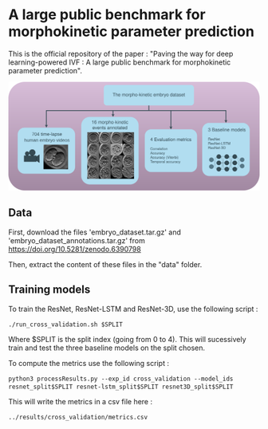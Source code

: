 # A large public benchmark  for morphokinetic parameter prediction

This is the official repository of the paper : "Paving the way for deep learning-powered IVF : A large public benchmark for morphokinetic parameter prediction".

![alt text](pics/figure2_horizon.png)

## Data 

First, download the files 'embryo_dataset.tar.gz' and 'embryo_dataset_annotations.tar.gz' from https://doi.org/10.5281/zenodo.6390798

Then, extract the content of these files in the "data" folder.

## Training models 

To train the ResNet, ResNet-LSTM and ResNet-3D, use the following script : 

```
./run_cross_validation.sh $SPLIT
```

Where $SPLIT is the split index (going from 0 to 4).
This will sucessively train and test the three baseline models on the split chosen.

To compute the metrics use the following script : 

```
python3 processResults.py --exp_id cross_validation --model_ids resnet_split$SPLIT resnet-lstm_split$SPLIT resnet3D_split$SPLIT
```

This will write the metrics in a csv file here : 

```
../results/cross_validation/metrics.csv
```